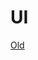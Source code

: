 # UI

[Old](https://chilipublishdocs.atlassian.net/wiki/spaces/CPDOC/pages/1192656992/CHILI+Editor+UI+vs+Custom+UI)